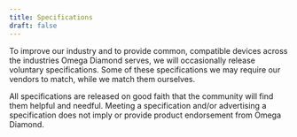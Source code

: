 ```yaml
---
title: Specifications
draft: false
---
```


To improve our industry and to provide common, compatible devices across the industries Omega Diamond serves, we will occasionally release voluntary specifications.  Some of these specifications we may require our vendors to match, while we match them ourselves.

All specifications are released on good faith that the community will find them helpful and needful.  Meeting a specification and/or advertising a specification does not imply or provide product endorsement from Omega Diamond.

